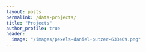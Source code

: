 ```yaml
---
layout: posts
permalink: /data-projects/
title: "Projects"
author_profile: true
header:
  image: "/images/pexels-daniel-putzer-633409.png"
---
```



